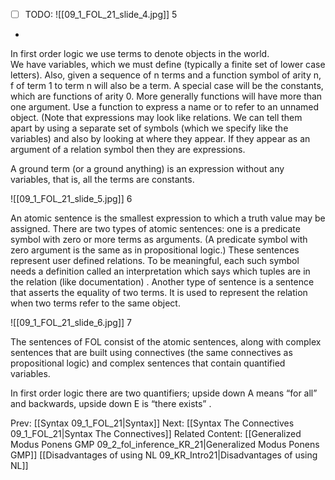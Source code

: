 ﻿- [ ] TODO:
![[09_1_FOL_21_slide_4.jpg]]
5

*
In first order logic we use terms to denote objects in the world.  
We have variables, which we must define (typically a finite set of lower case letters). 
Also, given a sequence of n terms and a function symbol of arity n, f of term 1 to term n will also be a term.
	A special case will be the constants, which are functions of arity 0.
	More generally functions will have more than one argument.
	Use a function to express a name or to refer to an unnamed object. (Note that expressions may look like relations. We can tell them apart by using a separate set of symbols (which we specify like the variables) and also by looking at where they appear. If they appear as an argument of a relation symbol then they are expressions. 

A ground term (or a ground anything) is an expression without any variables, that is, all the terms are constants.

![[09_1_FOL_21_slide_5.jpg]]
6

An atomic sentence is the smallest expression to which a truth value may be assigned.
There are two types of atomic sentences: 
	one is a predicate symbol with zero or more terms as arguments. (A predicate symbol with zero argument is the same as in propositional logic.) These sentences represent user defined relations. To be meaningful, each such symbol needs a definition called an interpretation which says which tuples are in the relation (like documentation) .
	Another type of sentence is a sentence that asserts the equality of two terms. It is used to represent the relation when two terms refer to the same object.

![[09_1_FOL_21_slide_6.jpg]]
7


The sentences of FOL consist of the atomic sentences, along with complex sentences that are built using connectives (the same connectives as propositional logic) and complex sentences that contain quantified variables.

In first order logic there are two quantifiers; upside down A means “for all” and backwards, upside down E is “there exists” .



Prev: [[Syntax 09_1_FOL_21|Syntax]]
Next: [[Syntax The Connectives 09_1_FOL_21|Syntax The Connectives]]
Related Content:
[[Generalized Modus Ponens GMP 09_2_fol_inference_KR_21|Generalized Modus Ponens GMP]]
[[Disadvantages of using NL 09_KR_Intro21|Disadvantages of using NL]]